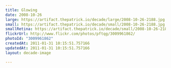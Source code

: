 ```yaml
---
title: Glowing
date: 2008-10-26
large: https://artifact.thepatrick.io/decade/large/2008-10-26-2188.jpg
small: https://artifact.thepatrick.io/decade/small/2008-10-26-2188.jpg
smallRetina: https://artifact.thepatrick.io/decade/small/2008-10-26-2188@2x.jpg
flickrUrl: http://www.flickr.com/photos/pftqg/3009961862/
photoId: "3009961862"
createdAt: 2011-01-31 10:15:51.757166
updatedAt: 2011-01-31 10:15:51.757166
layout: decade-image

---
```


